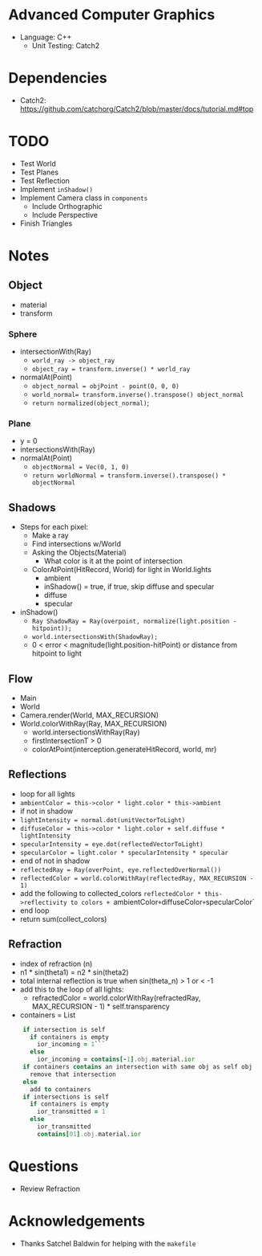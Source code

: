# Advanced Computer Graphics
- Language: C++
  - Unit Testing: Catch2

# Dependencies
- Catch2: https://github.com/catchorg/Catch2/blob/master/docs/tutorial.md#top 

# TODO
- Test World
- Test Planes
- Test Reflection
- Implement `inShadow()`
- Implement Camera class in `components`
  - Include Orthographic
  - Include Perspective
- Finish Triangles

# Notes
## Object
- material
- transform
### Sphere
- intersectionWith(Ray)
  - `world_ray -> object_ray`
  - `object_ray = transform.inverse() * world_ray`
- normalAt(Point)
  - `object_normal = objPoint - point(0, 0, 0)`
  - `world_normal= transform.inverse().transpose() object_normal`
  - `return normalized(object_normal)`;
### Plane
- y = 0
- intersectionsWith(Ray)
- normalAt(Point)
  - `objectNormal = Vec(0, 1, 0)`
  - `return worldNormal = transform.inverse().transpose() * objectNormal`

## Shadows
- Steps for each pixel:
	- Make a ray
	- Find intersections w/World
	- Asking the Objects(Material)
		- What color is it at the point of intersection
	- ColorAtPoint(HitRecord, World) for light in World.lights
		- ambient
		- inShadow() = true, if true, skip diffuse and specular
		- diffuse
		- specular
- inShadow()
	- `Ray ShadowRay = Ray(overpoint, normalize(light.position - hitpoint));`
	- `world.intersectionsWith(ShadowRay);`
	- 0 < error < magnitude(light.position-hitPoint) or distance from hitpoint to light
## Flow
- Main
- World
- Camera.render(World, MAX_RECURSION) 
- World.colorWithRay(Ray, MAX_RECURSION)
  - world.intersectionsWithRay(Ray)
  - firstIntersectionT > 0
  - colorAtPoint(interception.generateHitRecord, world, mr)
 
## Reflections
- loop for all lights
- `ambientColor = this->color * light.color * this->ambient`
- if not in shadow
- `lightIntensity = normal.dot(unitVectorToLight)`
- `diffuseColor = this->color * light.color + self.diffuse * lightIntensity`
- `specularIntensity = eye.dot(reflectedVectorToLight)`
- `specularColor = light.color * specularIntensity * specular`
- end of not in shadow
- `reflectedRay = Ray(overPoint, eye.reflectedOverNormal())`
- `reflectedColor = world.colorWithRay(reflectedRay, MAX_RECURSION - 1)`
- add the following to collected_colors `reflectedColor * this->reflectivity to colors + `ambientColor` + `diffuseColor` + `specularColor`
- end loop
- return sum(collect_colors)

## Refraction
- index of refraction (n)
- n1 * sin(theta1) = n2 * sin(theta2)
- total internal reflection is true when sin(theta_n) > 1 or < -1
- add this to the loop of all lights:
  - refractedColor = world.colorWithRay(refractedRay, MAX_RECURSION - 1) * self.transparency
- containers = List<Intersections>
```for intersection in intersection
	if intersection is self
	  if containers is empty
	    ior_incoming = 1```
	  else
	    ior_incoming = contains[-1].obj.material.ior
	if containers contains an intersection with same obj as self obj
	  remove that intersection
	else
	  add to containers
	if intersections is self
	  if containers is empty
	    ior_transmitted = 1
	  else
	    ior_transmitted
	    contains[01].obj.material.ior
```	

# Questions
- Review Refraction

# Acknowledgements
- Thanks Satchel Baldwin for helping with the `makefile`
